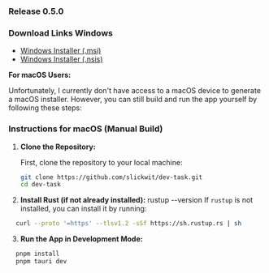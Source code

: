 ### Release 0.5.0

### Download Links Windows

- [Windows Installer (.msi)](https://github.com/slickwit/dev-task/releases/download/v0.5.0/dev-task_0.1.0_x64_en-US.msi)
- [Windows Installer (.nsis)](https://github.com/slickwit/dev-task/releases/download/v0.5.0/dev-task_0.1.0_x64-setup.exe)

**For macOS Users:**

Unfortunately, I currently don't have access to a macOS device to generate a macOS installer. However, you can still build and run the app yourself by following these steps:

### Instructions for macOS (Manual Build)

1. **Clone the Repository:**

   First, clone the repository to your local machine:

   ```bash
   git clone https://github.com/slickwit/dev-task.git
   cd dev-task
   ```

2. **Install Rust (if not already installed):**
   rustup --version
   If `rustup` is not installed, you can install it by running:

```bash
  curl --proto '=https' --tlsv1.2 -sSf https://sh.rustup.rs | sh
```

3. **Run the App in Development Mode:**

```bash
  pnpm install
  pnpm tauri dev
```
